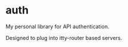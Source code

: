 # auth

My personal library for API authentication.

Designed to plug into itty-router based servers.
